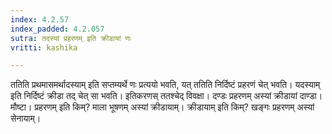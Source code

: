 ```yaml
---
index: 4.2.57
index_padded: 4.2.057
sutra: तदस्यां प्रहरणम् इति क्रीडायां णः
vritti: kashika

---
```

ततिति प्रथमासमर्थादस्याम् इति सप्तम्यर्थे णः प्रत्ययो भवति, यत् ततिति निर्दिष्टं प्रहरणं चेत् भवति। यदस्याम् इति निर्दिष्टं क्रीडा तद् चेत् सा भवति। इतिकरणस् ततश्चेद् विवक्षा। दण्डः प्रहरणम् अस्यां क्रीडायां दाण्डा। मौष्टा। प्रहरणम् इति किम्? माला भूषणम् अस्यां क्रीडायाम्। क्रीडायाम् इति किम्? खङ्गः प्रहरणम् अस्यां सेनायाम्।